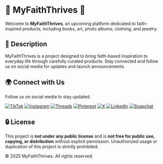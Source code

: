 # 🌿 MyFaithThrives 🌿

Welcome to **MyFaithThrives**, an upcoming platform dedicated to faith-inspired products, including books, art, photo albums, clothing, and jewelry.

## 📖 Description
MyFaithThrives is a project designed to bring faith-based inspiration to everyday life through carefully curated products. Stay connected and follow us on social media for updates and launch announcements.

## 🌍 Connect with Us
Follow us on social media to stay updated:

[![TikTok](https://img.shields.io/badge/TikTok-%23000000.svg?style=for-the-badge&logo=tiktok&logoColor=white)](https://www.tiktok.com/@user8269494801996)
[![Instagram](https://img.shields.io/badge/Instagram-%23E4405F.svg?style=for-the-badge&logo=instagram&logoColor=white)](https://www.instagram.com/myfaiththrives/)
[![Threads](https://img.shields.io/badge/Threads-%23000000.svg?style=for-the-badge&logo=threads&logoColor=white)](https://www.threads.net/@myfaiththrives)
[![Pinterest](https://img.shields.io/badge/Pinterest-%23BD081C.svg?style=for-the-badge&logo=pinterest&logoColor=white)](https://pinterest.com/myfaiththrives/)
[![X](https://img.shields.io/badge/X-%23000000.svg?style=for-the-badge&logo=x&logoColor=white)](https://x.com/MyFaithThrives)
[![LinkedIn](https://img.shields.io/badge/LinkedIn-%230077B5.svg?style=for-the-badge&logo=linkedin&logoColor=white)](https://www.linkedin.com/in/myfaith-thrives-392418352/)
[![Snapchat](https://img.shields.io/badge/Snapchat-%23FFFC00.svg?style=for-the-badge&logo=snapchat&logoColor=black)](https://snapchat.com/t/famUcKud)

## 🔒 License
This project is **not under any public license** and is **not free for public use, copying, or distribution** without explicit permission. Unauthorized usage or duplication of this project is strictly prohibited.

&copy; 2025 MyFaithThrives. All rights reserved.
